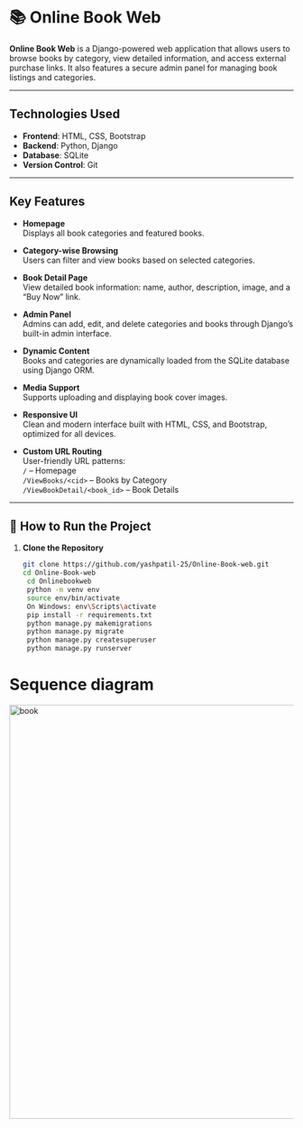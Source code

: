 # 📚 Online Book Web

**Online Book Web** is a Django-powered web application that allows users to browse books by category, view detailed information, and access external purchase links. It also features a secure admin panel for managing book listings and categories.

---

##  Technologies Used

- **Frontend**: HTML, CSS, Bootstrap  
- **Backend**: Python, Django  
- **Database**: SQLite  
- **Version Control**: Git

---

##  Key Features

- **Homepage**  
  Displays all book categories and featured books.

- **Category-wise Browsing**  
  Users can filter and view books based on selected categories.

- **Book Detail Page**  
  View detailed book information: name, author, description, image, and a “Buy Now” link.

- **Admin Panel**  
  Admins can add, edit, and delete categories and books through Django’s built-in admin interface.

- **Dynamic Content**  
  Books and categories are dynamically loaded from the SQLite database using Django ORM.

- **Media Support**  
  Supports uploading and displaying book cover images.

- **Responsive UI**  
  Clean and modern interface built with HTML, CSS, and Bootstrap, optimized for all devices.

- **Custom URL Routing**  
  User-friendly URL patterns:  
  `/` – Homepage  
  `/ViewBooks/<cid>` – Books by Category  
  `/ViewBookDetail/<book_id>` – Book Details

---

## 🚀 How to Run the Project

1. **Clone the Repository**
   ```bash
   git clone https://github.com/yashpatil-25/Online-Book-web.git
   cd Online-Book-web
    cd Onlinebookweb
    python -m venv env
    source env/bin/activate  
    On Windows: env\Scripts\activate
    pip install -r requirements.txt
    python manage.py makemigrations
    python manage.py migrate
    python manage.py createsuperuser
    python manage.py runserver


# Sequence diagram
<img width="569" height="734" alt="book" src="https://github.com/user-attachments/assets/7957ae22-72ae-4204-8ebc-b5f9e7bcfa0c" />

